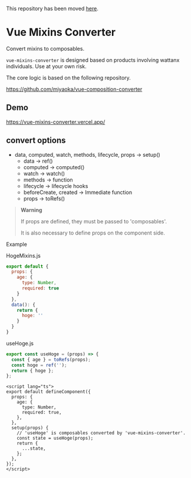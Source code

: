 This repository has been moved [here](https://github.com/wattanx/wattanx-converter/tree/main/packages/vue-mixins-converter).

# Vue Mixins Converter

Convert mixins to composables.

`vue-mixins-converter` is designed based on products involving wattanx individuals. Use at your own risk.

The core logic is based on the following repository.

https://github.com/miyaoka/vue-composition-converter

## Demo

https://vue-mixins-converter.vercel.app/

## convert options

- data, computed, watch, methods, lifecycle, props -> setup()
  - data -> ref()
  - computed -> computed()
  - watch -> watch()
  - methods -> function
  - lifecycle -> lifecycle hooks
  - beforeCreate, created -> Immediate function
  - props -> toRefs()

> **Warning**
>
> If props are defined, they must be passed to 'composables'.
>
> It is also necessary to define props on the component side.

Example

HogeMixins.js

```js
export default {
  props: {
    age: {
      type: Number,
      required: true
    }
  },
  data(): {
    return {
      hoge: ''
    }
  }
}
```

useHoge.js

```js
export const useHoge = (props) => {
  const { age } = toRefs(props);
  const hoge = ref('');
  return { hoge };
};
```

```vue
<script lang="ts">
export default defineComponent({
  props: {
    age: {
      type: Number,
      required: true,
    },
  },
  setup(props) {
    // 'useHoge' is composables converted by 'vue-mixins-converter'.
    const state = useHoge(props);
    return {
      ...state,
    };
  },
});
</script>
```
